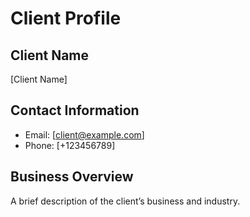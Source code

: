 # Client Profile

## Client Name
[Client Name]

## Contact Information
- Email: [client@example.com]
- Phone: [+123456789]

## Business Overview
A brief description of the client’s business and industry.
